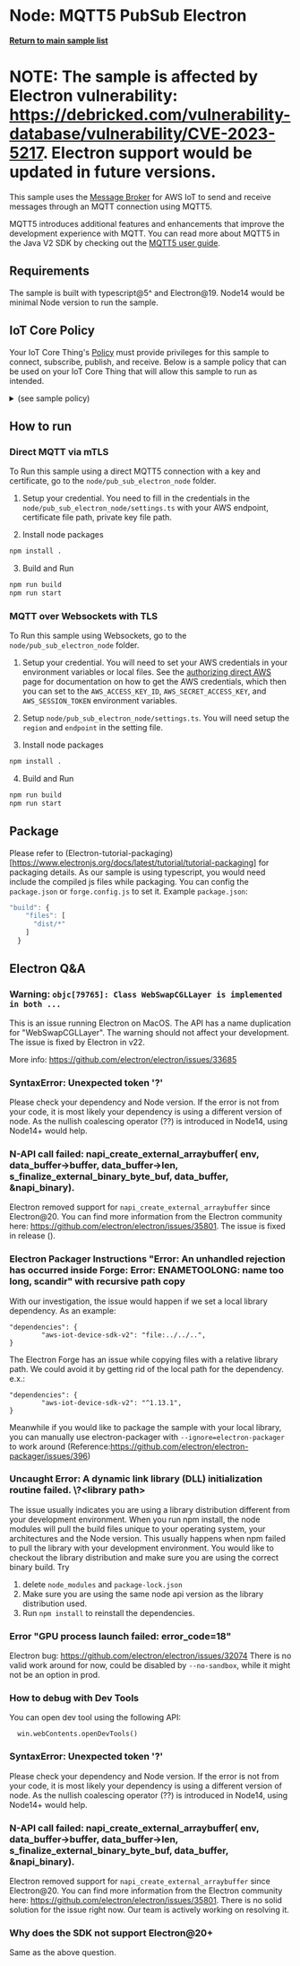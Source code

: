 # Node: MQTT5 PubSub Electron

[**Return to main sample list**](../../README.md)

# NOTE: The sample is affected by Electron vulnerability: https://debricked.com/vulnerability-database/vulnerability/CVE-2023-5217. Electron support would be updated in future versions.


This sample uses the
[Message Broker](https://docs.aws.amazon.com/iot/latest/developerguide/iot-message-broker.html)
for AWS IoT to send and receive messages through an MQTT connection using MQTT5.

MQTT5 introduces additional features and enhancements that improve the development experience with MQTT. You can read more about MQTT5 in the Java V2 SDK by checking out the [MQTT5 user guide](https://github.com/awslabs/aws-crt-nodejs/blob/main/MQTT5-UserGuide.md).

## Requirements

The sample is built with typescript@5^ and Electron@19. Node14 would be minimal Node version to run the sample.


## IoT Core Policy
Your IoT Core Thing's [Policy](https://docs.aws.amazon.com/iot/latest/developerguide/iot-policies.html) must provide privileges for this sample to connect, subscribe, publish, and receive. Below is a sample policy that can be used on your IoT Core Thing that will allow this sample to run as intended.

<details>
<summary>(see sample policy)</summary>
<pre>
{
  "Version": "2012-10-17",
  "Statement": [
    {
      "Effect": "Allow",
      "Action": [
        "iot:Publish",
        "iot:Receive"
      ],
      "Resource": [
        "arn:aws:iot:<b>region</b>:<b>account</b>:topic/test/topic/*"
      ]
    },
    {
      "Effect": "Allow",
      "Action": [
        "iot:Subscribe"
      ],
      "Resource": [
        "arn:aws:iot:<b>region</b>:<b>account</b>:topicfilter/test/topic/*"
      ]
    },
    {
      "Effect": "Allow",
      "Action": [
        "iot:Connect"
      ],
      "Resource": [
        "arn:aws:iot:<b>region</b>:<b>account</b>:client/*"
      ]
    }
  ]
}
</pre>

Replace with the following with the data from your AWS account:
* `<region>`: The AWS IoT Core region where you created your AWS IoT Core thing you wish to use with this sample. For example `us-east-1`.
* `<account>`: Your AWS IoT Core account ID. This is the set of numbers in the top right next to your AWS account name when using the AWS IoT Core website.

Note that in a real application, you may want to avoid the use of wildcards in your ClientID or use them selectively. Please follow best practices when working with AWS on production applications using the SDK. Also, for the purposes of this sample, please make sure your policy allows a client ID of `test-*` to connect or use `--client_id <client ID here>` to send the client ID your policy supports.

</details>

## How to run
### Direct MQTT via mTLS

To Run this sample using a direct MQTT5 connection with a key and certificate, go to the `node/pub_sub_electron_node` folder.
1. Setup your credential. You need to fill in the credentials in the `node/pub_sub_electron_node/settings.ts` with your AWS endpoint, certificate file path, private key file path.

2. Install node packages
``` sh
npm install .
```

3. Build and Run
```sh
npm run build
npm run start
```

### MQTT over Websockets with TLS

To Run this sample using Websockets, go to the `node/pub_sub_electron_node` folder.
1. Setup your credential. You will need to set your AWS credentials in your environment variables or local files. See the [authorizing direct AWS](https://docs.aws.amazon.com/iot/latest/developerguide/authorizing-direct-aws.html) page for documentation on how to get the AWS credentials, which then you can set to the `AWS_ACCESS_KEY_ID`, `AWS_SECRET_ACCESS_KEY`, and `AWS_SESSION_TOKEN` environment variables.

2. Setup `node/pub_sub_electron_node/settings.ts`. You will need setup the `region` and `endpoint` in the setting file.

3. Install node packages
```sh
npm install .
```

4. Build and Run
```sh
npm run build
npm run start
```

## Package
Please refer to (Electron-tutorial-packaging)[https://www.electronjs.org/docs/latest/tutorial/tutorial-packaging] for packaging details.
As our sample is using typescript, you would need include the compiled js files while packaging. You can config the `package.json` or `forge.config.js` to set it.
Example `package.json`:
```js
"build": {
    "files": [
      "dist/*"
    ]
  }
```


## Electron Q&A
### Warning: `objc[79765]: Class WebSwapCGLLayer is implemented in both ... `

This is an issue running Electron on MacOS. The API has a name duplication for "WebSwapCGLLayer". The warning should not affect your development. The issue is fixed by Electron in v22.

More info: https://github.com/electron/electron/issues/33685

### SyntaxError: Unexpected token '?'
Please check your dependency and Node version. If the error is not from your code, it is most likely your dependency is using a different version of node. As the nullish coalescing operator (??) is introduced in Node14, using Node14+ would help.

### N-API call failed: napi_create_external_arraybuffer( env, data_buffer->buffer, data_buffer->len, s_finalize_external_binary_byte_buf, data_buffer, &napi_binary).
Electron removed support for `napi_create_external_arraybuffer` since Electron@20. You can find more information from the Electron community here: https://github.com/electron/electron/issues/35801.
The issue is fixed in release ().

### Electron Packager Instructions "Error: An unhandled rejection has occurred inside Forge: Error: ENAMETOOLONG: name too long, scandir" with recursive path copy
With our investigation, the issue would happen if we set a local library dependency. As an example:
```
"dependencies": {
        "aws-iot-device-sdk-v2": "file:../../..",
}
```
The Electron Forge has an issue while copying files with a relative library path. We could avoid it by getting rid of the local path for the dependency. e.x.:
```
"dependencies": {
        "aws-iot-device-sdk-v2": "^1.13.1",
}
```
Meanwhile if you would like to package the sample with your local library, you can manually use electron-packager with `--ignore=electron-packager` to work around (Reference:https://github.com/electron/electron-packager/issues/396)


### Uncaught Error: A dynamic link library (DLL) initialization routine failed. \\?\<library path>
The issue usually indicates you are using a library distribution different from your development environment. When you run npm install, the node modules will pull the build files unique to your operating system, your architectures and the Node version. This usually happens when npm failed to pull the library with your development environment. You would like to checkout the library distribution and make sure you are using the correct binary build.
Try
1. delete `node_modules` and `package-lock.json`
2. Make sure you are using the same node api version as the library distribution used.
3. Run `npm install` to reinstall the dependencies.

### Error "GPU process launch failed: error_code=18"
Electron bug: https://github.com/electron/electron/issues/32074
There is no valid work around for now, could be disabled by `--no-sandbox`, while it might not be an option in prod.

### How to debug with Dev Tools
You can open dev tool using the following API:
```
  win.webContents.openDevTools()
```

### SyntaxError: Unexpected token '?'
Please check your dependency and Node version. If the error is not from your code, it is most likely your dependency is using a different version of node. As the nullish coalescing operator (??) is introduced in Node14, using Node14+ would help.

### N-API call failed: napi_create_external_arraybuffer( env, data_buffer->buffer, data_buffer->len, s_finalize_external_binary_byte_buf, data_buffer, &napi_binary).
Electron removed support for `napi_create_external_arraybuffer` since Electron@20. You can find more information from the Electron community here: https://github.com/electron/electron/issues/35801. There is no solid solution for the issue right now. Our team is actively working on resolving it.

### Why does the SDK not support Electron@20+
Same as the above question.
